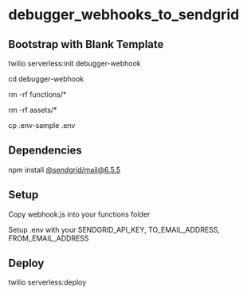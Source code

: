 # debugger_webhooks_to_sendgrid


## Bootstrap with Blank Template

twilio serverless:init debugger-webhook

cd debugger-webhook

rm -rf functions/*

rm -rf assets/*

cp .env-sample .env


## Dependencies

npm install [@sendgrid/mail@6.5.5](https://www.npmjs.com/package/@sendgrid/mail)

## Setup

Copy webhook.js into your functions folder

Setup .env with your SENDGRID_API_KEY, TO_EMAIL_ADDRESS, FROM_EMAIL_ADDRESS

## Deploy

twilio serverless:deploy
